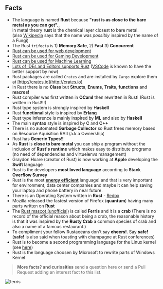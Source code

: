 ## Facts

- The language is named **Rust** because **"rust is as close to the bare metal as you can get".**,   
  in metal theory **rust** is the chemical layer closest to bare metal.  
  (also [Wikipedia](https://en.wikipedia.org/wiki/Rust_(programming_language)) says that the name was *possibly* inspired by the name of a Fungi)
- The Rust `trifecta` is 1) **Memory Safe**, 2) **Fast** 3) **Concurrent**
- [Rust can be used for web development](http://www.arewewebyet.org/)
- [Rust can be used for Gaming Development](http://arewegameyet.com/)
- [Rust can be used for Machine Learning](http://www.arewelearningyet.com/)
- [Lots of IDEs and Editors supports Rust](https://areweideyet.com/)
  ([VSCode](https://marketplace.visualstudio.com/items?itemName=kalitaalexey.vscode-rust) is known to have the better support by now)
- Rust packages are called `Crates` and are installed by `Cargo` explore them at [http://crates.io](http://crates.io)
- In Rust there is no **Class** but **Structs**, **Enums**, **Traits**, **functions** and **macros!**
- Rust compiler was first written in **OCaml** then rewritten in Rust! (Rust is written in Rust!!!)
- Rust type system is strongly inspired by **Haskell**
- Rust **functional** style is inspired by **Erlang**
- Rust type inference is mainly inspired by **ML** and also by **Haskell**
- The main **syntax** style is inspired by **C** and **C++**
- There is no automated **Garbage Collector** so Rust frees memory based on Resource Aquisition RAII (a.k.a Ownership)
- Rust has **Generic Types**!!!
- As **Rust** is **close to bare metal** you can ship a program without the inclusion of **Rust's runtime** which makes easy to distribute programs (no need of dependencies and virtuelenvs management)
- Graydon Hoare (creator of Rust) is now working at **Apple** developing the **Swift** language
- Rust is the developers **most loved language** according to **Stack Overflow Survey**
- Rust is the most [**energy efficient**](https://sites.google.com/view/energy-efficiency-languages/results) language! and that is very important for environment, data center companies and maybe it can help saving your laptop and phone battery in near future. 
- There is an Operating System written in **Rust** - [Redox](https://www.redox-os.org/)
- Mozilla released the fastest version of Firefox (**quantum**) having many parts written on **Rust**
- The [Rust mascot (unofficial)](http://www.rustacean.net/) is called **Ferris** and it is a **crab**
  (There is no record of the official reason about being a crab, the reasonable history is that it was inspired by the **Rusty Crab** 
   a common species of crab and also a name of a famous restaurant.)
- To compliment your fellow Rustaceans don't say **~~cheers!~~**. Say **safe!** (**safe!** is also said when toasting with champagne at Rust conferences)
- Rust is to become a second programming language for the Linux kernel (see [here](https://en.wikipedia.org/wiki/Rust_for_Linux))
- Rust is the language choosen by Microsoft to rewrite parts of Windows Kernel

> **More facts? and curiosities** send a question here or send a Pull Request adding an interest fact to this list.

![ferris](http://www.rustacean.net/more-crabby-things/animated-ferris.gif)